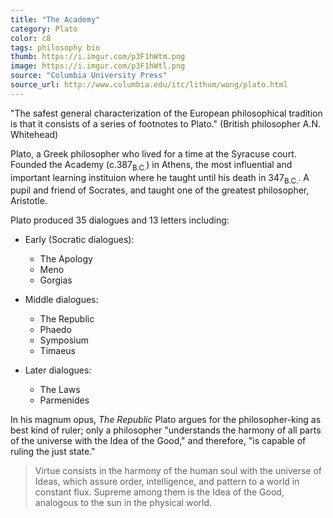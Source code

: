 ```yaml
---
title: "The Academy"
category: Plato
color: c8
tags: philosophy bio
thumb: https://i.imgur.com/p3F1hWtm.png
image: https://i.imgur.com/p3F1hWtl.png
source: "Columbia University Press"
source_url: http://www.columbia.edu/itc/lithum/wong/plato.html
---
```


"The safest general characterization of the European philosophical tradition is that it consists of a series of footnotes to Plato." (British philosopher A.N. Whitehead)
<!--more-->

Plato, a Greek philosopher who lived for a time at the Syracuse court. Founded the Academy (c.387<sub>B.C.</sub>) in Athens, the most influential and important learning instituion where he taught until his death in 347<sub>B.C.</sub>. A pupil and friend of Socrates, and taught one of the greatest philosopher, Aristotle.

Plato produced 35 dialogues and 13 letters including:

- Early (Socratic dialogues):
  - The Apology
  - Meno
  - Gorgias

- Middle dialogues:
  - The Republic
  - Phaedo
  - Symposium
  - Timaeus

- Later dialogues:
  - The Laws
  - Parmenides

In his magnum opus, <cite>The Republic</cite> Plato argues for the philosopher-king as best kind of ruler;
only a philosopher "understands the harmony of all parts of the universe with the Idea of the Good,"
and therefore, "is capable of ruling the just state."

> Virtue consists in the harmony of the human soul with the universe of Ideas, which assure order, intelligence, and pattern to a world in constant flux. Supreme among them is the Idea of the Good, analogous to the sun in the physical world.
